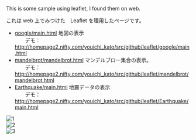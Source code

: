 
This is some sample using leaflet, I found them on web.

これは web 上でみつけた　Leaflet を理用したページです。

- [google/main.html](google/main.html)  地図の表示  
　　デモ： http://homepage2.nifty.com/youichi_kato/src/github/leaflet/google/main.html  
- [mandelbrot/mandelbrot.html](mandelbrot/mandelbrot.html)  マンデルブロー集合の表示。  
　　デモ： http://homepage2.nifty.com/youichi_kato/src/github/leaflet/mandelbrot/mandelbrot.html  
- [Earthquake/main.html](Earthquake/main.html) 地震データの表示  
　　デモ： http://homepage2.nifty.com/youichi_kato/src/github/leaflet/Earthquake/main.html  

![1](https://raw.github.com/katoy/leaflet/master/screenshots/screen-01.png)  
![2](https://raw.github.com/katoy/leaflet/master/screenshots/screen-02.png)  
![3](https://raw.github.com/katoy/leaflet/master/screenshots/screen-03.png)  


